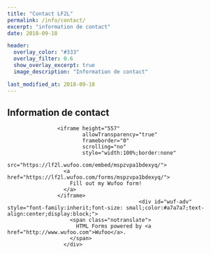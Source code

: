 ```yaml
---
title: "Contact LF2L"
permalink: /info/contact/
excerpt: "information de contact"
date: 2018-09-18

header:
  overlay_color: "#333"
  overlay_filter: 0.6
  show_overlay_excerpt: true 
  image_description: "Information de contact"

last_modified_at: 2018-09-18
---
```


## Information de contact

                    <iframe height="557"
                            allowTransparency="true"
                            frameborder="0"
                            scrolling="no"
                            style="width:100%;border:none"
                            src="https://lf2l.wufoo.com/embed/mspzvpa1bdexyq/">
                      <a href="https://lf2l.wufoo.com/forms/mspzvpa1bdexyq/">
                        Fill out my Wufoo form!
                      </a>
                    </iframe>
                                              <div id="wuf-adv" style="font-family:inherit;font-size: small;color:#a7a7a7;text-align:center;display:block;">
                        <span class="notranslate">
                          HTML Forms powered by <a href="http://www.wufoo.com">Wufoo</a>.
                        </span>
                      </div>

